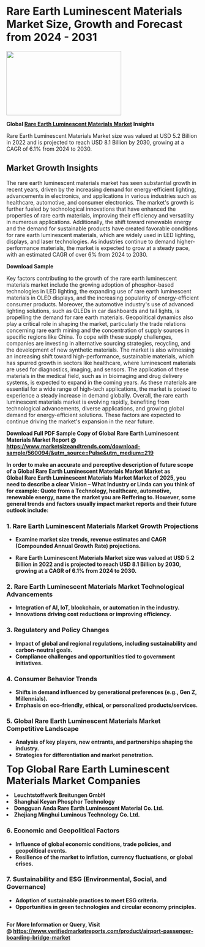 <H1>Rare Earth Luminescent Materials Market Size, Growth and Forecast from 2024 - 2031</H1><img class="aligncenter size-medium wp-image-584254" src="https://thirdeyenews.in/wp-content/uploads/2024/09/Global-Market-Research-300x168.jpeg" alt="" width="300" height="168" /><p><strong>Global&nbsp;<a href="https://www.marketsizeandtrends.com/download-sample/560094/&amp;utm_source=Pulse&amp;utm_medium=219">Rare Earth Luminescent Materials Market</a> Insights</strong></p><p>Rare Earth Luminescent Materials Market size was valued at USD 5.2 Billion in 2022 and is projected to reach USD 8.1 Billion by 2030, growing at a CAGR of 6.1% from 2024 to 2030.</p><p><h2>Market Growth Insights</h2> <p>The rare earth luminescent materials market has seen substantial growth in recent years, driven by the increasing demand for energy-efficient lighting, advancements in electronics, and applications in various industries such as healthcare, automotive, and consumer electronics. The market's growth is further fueled by technological innovations that have enhanced the properties of rare earth materials, improving their efficiency and versatility in numerous applications. Additionally, the shift toward renewable energy and the demand for sustainable products have created favorable conditions for rare earth luminescent materials, which are widely used in LED lighting, displays, and laser technologies. As industries continue to demand higher-performance materials, the market is expected to grow at a steady pace, with an estimated CAGR of over 6% from 2024 to 2030.</p> <p><strong>Download Sample</strong></p> <p>Key factors contributing to the growth of the rare earth luminescent materials market include the growing adoption of phosphor-based technologies in LED lighting, the expanding use of rare earth luminescent materials in OLED displays, and the increasing popularity of energy-efficient consumer products. Moreover, the automotive industry's use of advanced lighting solutions, such as OLEDs in car dashboards and tail lights, is propelling the demand for rare earth materials. Geopolitical dynamics also play a critical role in shaping the market, particularly the trade relations concerning rare earth mining and the concentration of supply sources in specific regions like China. To cope with these supply challenges, companies are investing in alternative sourcing strategies, recycling, and the development of new synthetic materials. The market is also witnessing an increasing shift toward high-performance, sustainable materials, which has spurred growth in sectors like healthcare, where luminescent materials are used for diagnostics, imaging, and sensors. The application of these materials in the medical field, such as in bioimaging and drug delivery systems, is expected to expand in the coming years. As these materials are essential for a wide range of high-tech applications, the market is poised to experience a steady increase in demand globally. Overall, the rare earth luminescent materials market is evolving rapidly, benefiting from technological advancements, diverse applications, and growing global demand for energy-efficient solutions. These factors are expected to continue driving the market's expansion in the near future. <p><strong></p><p><span class=""><strong>Download Full PDF Sample Copy of Global Rare Earth Luminescent Materials Market Report</strong> @ <a href="https://www.marketsizeandtrends.com/download-sample/560094/&amp;utm_source=Pulse&amp;utm_medium=219" target="_blank">https://www.marketsizeandtrends.com/download-sample/560094/&amp;utm_source=Pulse&amp;utm_medium=219</a></span></p><p>In order to make an accurate and perceptive description of future scope of a Global&nbsp;Rare Earth Luminescent Materials Market Market as Global&nbsp;Rare Earth Luminescent Materials Market Market of 2025, you need to describe a clear Vision &ndash; What Industry or Linda can you think of for example: Quote from a Technology, healthcare, automotive, renewable energy, name the market you are Reffering to. However, some general trends and factors usually impact market reports and their future outlook include:</p><h3>1.&nbsp;<strong>Rare Earth Luminescent Materials Market Growth Projections</strong></h3><ul><li>Examine market size trends, revenue estimates and CAGR (Compounded Annual Growth Rate) projections.</li><li><p>Rare Earth Luminescent Materials Market size was valued at USD 5.2 Billion in 2022 and is projected to reach USD 8.1 Billion by 2030, growing at a CAGR of 6.1% from 2024 to 2030.</p></li></ul><h3>2.&nbsp;<strong>Rare Earth Luminescent Materials Market Technological Advancements</strong></h3><ul><li>Integration of AI, IoT, blockchain, or automation in the industry.</li><li>Innovations driving cost reductions or improving efficiency.</li></ul><h3>3.&nbsp;<strong>Regulatory and Policy Changes</strong></h3><ul><li>Impact of global and regional regulations, including sustainability and carbon-neutral goals.</li><li>Compliance challenges and opportunities tied to government initiatives.</li></ul><h3>4.&nbsp;<strong>Consumer Behavior Trends</strong></h3><ul><li>Shifts in demand influenced by generational preferences (e.g., Gen Z, Millennials).</li><li>Emphasis on eco-friendly, ethical, or personalized products/services.</li></ul><h3>5.&nbsp;<strong>Global Rare Earth Luminescent Materials Market Competitive Landscape</strong></h3><ul><li>Analysis of key players, new entrants, and partnerships shaping the industry.</li><li>Strategies for differentiation and market penetration.</li></ul><p data-pm-slice="1 1 []"><span style="color: inherit; font-family: inherit; font-size: 25px;">Top Global Rare Earth Luminescent Materials Market Companies</span></p><div class="" data-test-id=""><p><li>Leuchtstoffwerk Breitungen GmbH</li><li> Shanghai Keyan Phosphor Technology</li><li> Dongguan Anda Rare Earth Luminescent Material Co. Ltd.</li><li> Zhejiang Minghui Luminous Technology Co. Ltd.</li></p></div><h3>6.&nbsp;<strong>Economic and Geopolitical Factors</strong></h3><ul><li>Influence of global economic conditions, trade policies, and geopolitical events.</li><li>Resilience of the market to inflation, currency fluctuations, or global crises.</li></ul><h3>7.&nbsp;<strong>Sustainability and ESG (Environmental, Social, and Governance)</strong></h3><ul><li>Adoption of sustainable practices to meet ESG criteria.</li><li>Opportunities in green technologies and circular economy principles.</li></ul><h2><strong style="font-size: 14px;">For More Information or Query, Visit @&nbsp;</strong><a style="background-color: #ffffff; font-size: 14px;" href="https://www.marketsizeandtrends.com/report/rare-earth-luminescent-materials-market/" target="_blank">https://www.verifiedmarketreports.com/product/airport-passenger-boarding-bridge-market</a></h2>
